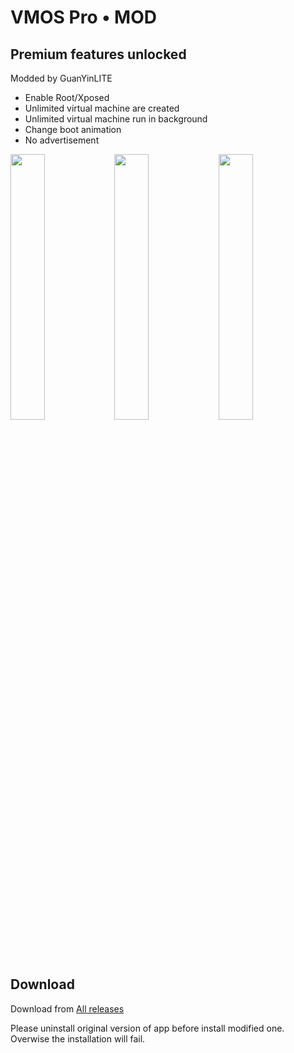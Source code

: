 # VMOS Pro • MOD


## Premium features unlocked
Modded by GuanYinLITE

<ul><li>Enable Root/Xposed</li><li>Unlimited virtual machine are created</li><li>Unlimited virtual machine run in background</li><li>Change boot animation</li><li>No advertisement</li></ul>

<img src="https://i.postimg.cc/jjmtW39r/IMG-20210524-192417.jpg" width="33%"/><img src="https://i.postimg.cc/mL1bxRzZ/IMG-20210524-192341.jpg" width="33%"/><img src="https://i.postimg.cc/09Z5DV1v/IMG-20210524-192401.jpg" width="33%"/>

## Download

Download from [All releases](https://github.com/HuskyDG/VMOSPro_MOD/releases)

Please uninstall original version of app before install modified one.
Overwise the installation will fail.
